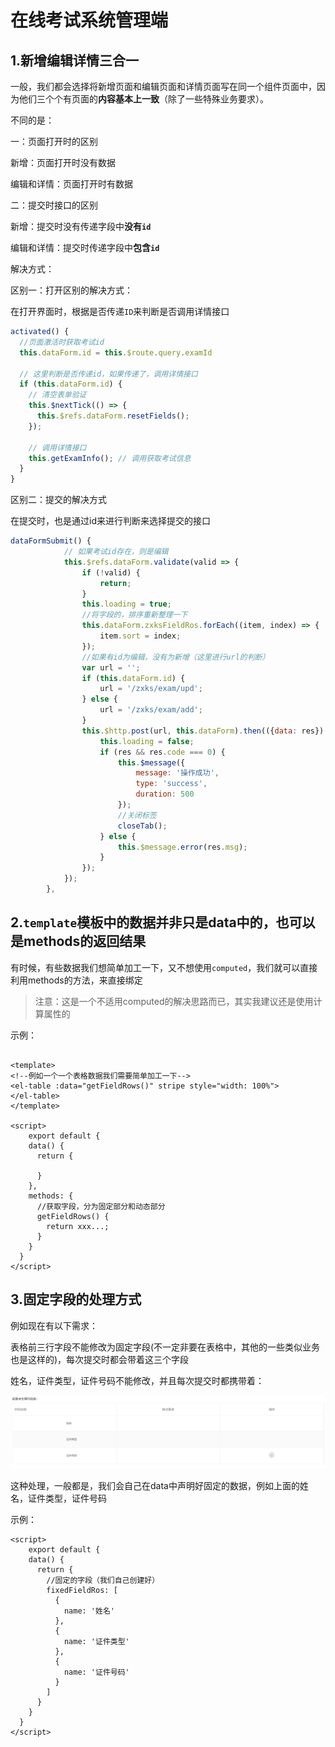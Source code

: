 # 在线考试系统管理端



## 1.新增编辑详情三合一

一般，我们都会选择将新增页面和编辑页面和详情页面写在同一个组件页面中，因为他们三个个有页面的**内容基本上一致**（除了一些特殊业务要求）。

不同的是：

一：页面打开时的区别

新增：页面打开时没有数据

编辑和详情：页面打开时有数据



二：提交时接口的区别

新增：提交时没有传递字段中**没有`id`**

编辑和详情：提交时传递字段中**包含`id`**



解决方式：

区别一：打开区别的解决方式：

在打开界面时，根据是否传递`ID`来判断是否调用详情接口

```js
activated() {
  //页面激活时获取考试id
  this.dataForm.id = this.$route.query.examId
  
  // 这里判断是否传递id，如果传递了，调用详情接口
  if (this.dataForm.id) {
    // 清空表单验证
    this.$nextTick(() => {
      this.$refs.dataForm.resetFields();
    });
    
    // 调用详情接口
    this.getExamInfo(); // 调用获取考试信息
  }
}
```



区别二：提交的解决方式

在提交时，也是通过id来进行判断来选择提交的接口

```js
dataFormSubmit() {
			// 如果考试id存在，则是编辑
			this.$refs.dataForm.validate(valid => {
				if (!valid) {
					return;
				}
				this.loading = true;
				//将字段的，排序重新整理一下
				this.dataForm.zxksFieldRos.forEach((item, index) => {
					item.sort = index;
				});
				//如果有id为编辑，没有为新增（这里进行url的判断）
				var url = '';
				if (this.dataForm.id) {
					url = '/zxks/exam/upd';
				} else {
					url = '/zxks/exam/add';
				}
				this.$http.post(url, this.dataForm).then(({data: res}) => {
					this.loading = false;
					if (res && res.code === 0) {
						this.$message({
							message: '操作成功',
							type: 'success',
							duration: 500
						});
						//关闭标签
						closeTab();
					} else {
						this.$message.error(res.msg);
					}
				});
			});
		},
```





## 2.`template`模板中的数据并非只是data中的，也可以是methods的返回结果

有时候，有些数据我们想简单加工一下，又不想使用`computed`，我们就可以直接利用methods的方法，来直接绑定

>注意：这是一个不适用computed的解决思路而已，其实我建议还是使用计算属性的

示例：

```vue

<template>
<!--例如一个一个表格数据我们需要简单加工一下-->
<el-table :data="getFieldRows()" stripe style="width: 100%">
</el-table>
</template>

<script>
	export default {
    data() {
      return {
        
      }
    },
   	methods: {
      //获取字段，分为固定部分和动态部分
      getFieldRows() {
        return xxx...;
      }
    }
  }
</script>
```



## 3.固定字段的处理方式

例如现在有以下需求：

表格前三行字段不能修改为固定字段(不一定非要在表格中，其他的一些类似业务也是这样的)，每次提交时都会带着这三个字段



姓名，证件类型，证件号码不能修改，并且每次提交时都携带着：

![01](../../前端图片/xlyl公司项目总结/在线考试系统/01.PNG)



这种处理，一般都是，我们会自己在data中声明好固定的数据，例如上面的姓名，证件类型，证件号码

示例：
```vue
<script>
	export default {
    data() {
      return {
        //固定的字段（我们自己创建好）
        fixedFieldRos: [
          {
            name: '姓名'
          },
          {
            name: '证件类型'
          },
          {
            name: '证件号码'
          }
        ]
      }
    }
  }
</script>
```


